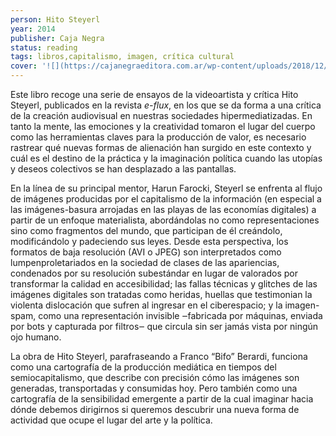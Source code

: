 ```yaml
---
person: Hito Steyerl
year: 2014
publisher: Caja Negra
status: reading
tags: libros,capitalismo, imagen, crítica cultural
cover: '![](https://cajanegraeditora.com.ar/wp-content/uploads/2018/12/tapa_HITO_alta.jpg)'
---
```


Este libro recoge una serie de ensayos de la videoartista y crítica Hito Steyerl, publicados en la revista _e-flux_, en los que se da forma a una crítica de la creación audiovisual en nuestras sociedades hipermediatizadas. En tanto la mente, las emociones y la creatividad tomaron el lugar del cuerpo como las herramientas claves para la producción de valor, es necesario rastrear qué nuevas formas de alienación han surgido en este contexto y cuál es el destino de la práctica y la imaginación política cuando las utopías y deseos colectivos se han desplazado a las pantallas.

En la línea de su principal mentor, Harun Farocki, Steyerl se enfrenta al flujo de imágenes producidas por el capitalismo de la información (en especial a las imágenes-basura arrojadas en las playas de las economías digitales) a partir de un enfoque materialista, abordándolas no como representaciones sino como fragmentos del mundo, que participan de él creándolo, modificándolo y padeciendo sus leyes. Desde esta perspectiva, los formatos de baja resolución (AVI o JPEG) son interpretados como lumpenproletariados en la sociedad de clases de las apariencias, condenados por su resolución subestándar en lugar de valorados por transformar la calidad en accesibilidad; las fallas técnicas y glitches de las imágenes digitales son tratadas como heridas, huellas que testimonian la violenta dislocación que sufren al ingresar en el ciberespacio; y la imagen-spam, como una representación invisible ‒fabricada por máquinas, enviada por bots y capturada por filtros‒ que circula sin ser jamás vista por ningún ojo humano.

La obra de Hito Steyerl, parafraseando a Franco “Bifo” Berardi, funciona como una cartografía de la producción mediática en tiempos del semiocapitalismo, que describe con precisión cómo las imágenes son generadas, transportadas y consumidas hoy. Pero también como una cartografía de la sensibilidad emergente a partir de la cual imaginar hacia dónde debemos dirigirnos si queremos descubrir una nueva forma de actividad que ocupe el lugar del arte y la política.

